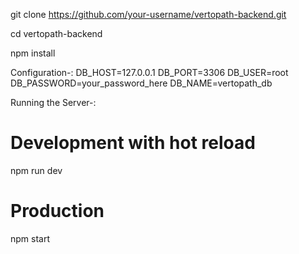 git clone https://github.com/your-username/vertopath-backend.git

cd vertopath-backend


npm install

Configuration-:
DB_HOST=127.0.0.1
DB_PORT=3306
DB_USER=root
DB_PASSWORD=your_password_here
DB_NAME=vertopath_db

Running the Server-:
# Development with hot reload
npm run dev

# Production
npm start
